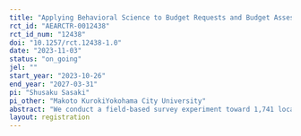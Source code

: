 ```yaml
---
title: "Applying Behavioral Science to Budget Requests and Budget Assessments in Japanese Local Governments"
rct_id: "AEARCTR-0012438"
rct_id_num: "12438"
doi: "10.1257/rct.12438-1.0"
date: "2023-11-03"
status: "on_going"
jel: ""
start_year: "2023-10-26"
end_year: "2027-03-31"
pi: "Shusaku Sasaki"
pi_other: "Makoto KurokiYokohama City University"
abstract: "We conduct a field-based survey experiment toward 1,741 local governments in Japan. In the experiment, for each local government, we ask both of staffs at the department of health and budget officers at the department of finance to answer the survey. We randomly divide the local governments into four groups. We set in the survey a hypothetical question, where the survey respondents are asked to consider conducting HPV vaccine promotion programs. The four groups consist of three treatment groups and one control group. The three treatment groups are A) matching grant, B) social comparison nudge, and C) both. After the question, we ask staffs at the department of health to decide how much to apply for the budget, and we also ask budget officers at the department of finance how much to assess the budget at. Furthermore, we investigate whether the effects are heterogeneous by local governments’ and staffs’ characteristics."
layout: registration
---
```


